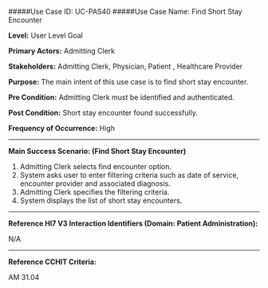 #####Use Case ID: UC-PAS40
#####Use Case Name: Find Short Stay Encounter

**Level:**                     User Level Goal

**Primary Actors:**            Admitting Clerk

**Stakeholders:**              Admitting Clerk, Physician, Patient , Healthcare Provider

**Purpose:**                   The main intent of this use case is to find short stay encounter.

**Pre Condition:**             Admitting Clerk must be identified and authenticated.

**Post Condition:**            Short stay encounter found successfully.

**Frequency of Occurrence:**   High
__________________________________________________________
**Main Success Scenario: (Find Short Stay Encounter)**

1. Admitting Clerk selects find encounter option.
2. System asks user to enter filtering criteria such as date of service, encounter provider and associated diagnosis.
3. Admitting Clerk specifies the filtering criteria.
5. System displays the list of short stay encounters.

________________________________________________________________________
**Reference Hl7 V3 Interaction Identifiers (Domain: Patient Administration):**

N/A
_______________________________________________________________
**Reference CCHIT Criteria:**

AM 31.04




